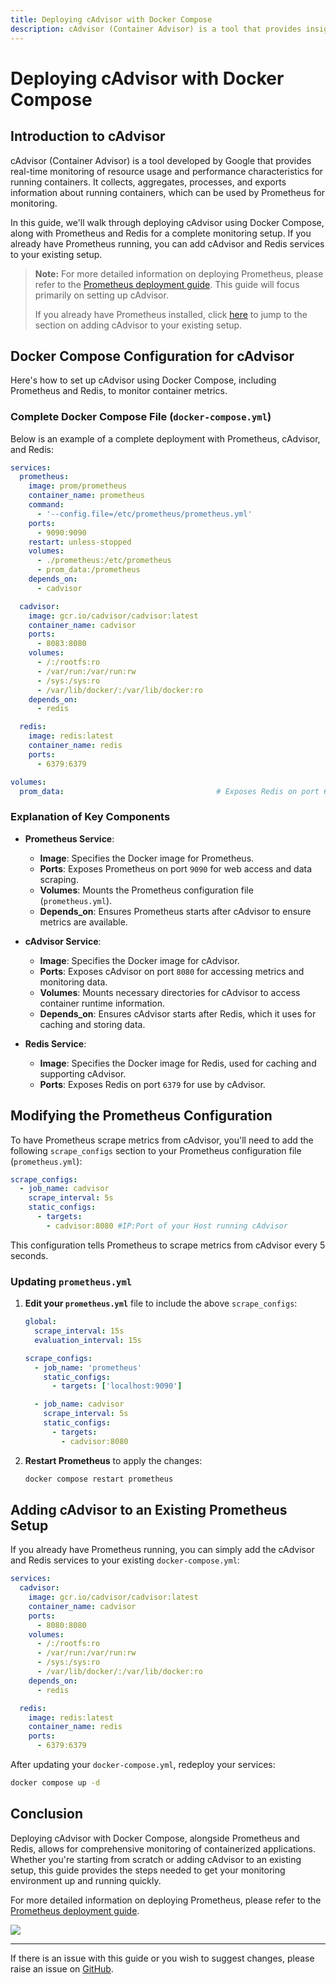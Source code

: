 ```yaml
---
title: Deploying cAdvisor with Docker Compose
description: cAdvisor (Container Advisor) is a tool that provides insights into the resource usage and performance characteristics of running containers. This guide details deploying cAdvisor alongside Prometheus and Redis using Docker Compose, including setup instructions for monitoring container metrics.
---
```


# Deploying cAdvisor with Docker Compose

## Introduction to cAdvisor

cAdvisor (Container Advisor) is a tool developed by Google that provides real-time monitoring of resource usage and performance characteristics for running containers. It collects, aggregates, processes, and exports information about running containers, which can be used by Prometheus for monitoring.

In this guide, we'll walk through deploying cAdvisor using Docker Compose, along with Prometheus and Redis for a complete monitoring setup. If you already have Prometheus running, you can add cAdvisor and Redis services to your existing setup.

> **Note:** For more detailed information on deploying Prometheus, please refer to the [Prometheus deployment guide](https://docs.techdox.nz/prometheus/). This guide will focus primarily on setting up cAdvisor.
> 
> If you already have Prometheus installed, click [here](https://docs.techdox.nz/cadvisor/#adding-cadvisor-to-an-existing-prometheus-setup) to jump to the section on adding cAdvisor to your existing setup.


## Docker Compose Configuration for cAdvisor

Here's how to set up cAdvisor using Docker Compose, including Prometheus and Redis, to monitor container metrics.

### Complete Docker Compose File (`docker-compose.yml`)

Below is an example of a complete deployment with Prometheus, cAdvisor, and Redis:

```yaml
services:
  prometheus:
    image: prom/prometheus
    container_name: prometheus
    command:
      - '--config.file=/etc/prometheus/prometheus.yml'
    ports:
      - 9090:9090
    restart: unless-stopped
    volumes:
      - ./prometheus:/etc/prometheus
      - prom_data:/prometheus
    depends_on:
      - cadvisor

  cadvisor:
    image: gcr.io/cadvisor/cadvisor:latest
    container_name: cadvisor
    ports:
      - 8083:8080
    volumes:
      - /:/rootfs:ro
      - /var/run:/var/run:rw
      - /sys:/sys:ro
      - /var/lib/docker/:/var/lib/docker:ro
    depends_on:
      - redis

  redis:
    image: redis:latest
    container_name: redis
    ports:
      - 6379:6379

volumes:
  prom_data:                                  # Exposes Redis on port 6379.
```

### Explanation of Key Components

- **Prometheus Service**:
  - **Image**: Specifies the Docker image for Prometheus.
  - **Ports**: Exposes Prometheus on port `9090` for web access and data scraping.
  - **Volumes**: Mounts the Prometheus configuration file (`prometheus.yml`).
  - **Depends_on**: Ensures Prometheus starts after cAdvisor to ensure metrics are available.

- **cAdvisor Service**:
  - **Image**: Specifies the Docker image for cAdvisor.
  - **Ports**: Exposes cAdvisor on port `8080` for accessing metrics and monitoring data.
  - **Volumes**: Mounts necessary directories for cAdvisor to access container runtime information.
  - **Depends_on**: Ensures cAdvisor starts after Redis, which it uses for caching and storing data.

- **Redis Service**:
  - **Image**: Specifies the Docker image for Redis, used for caching and supporting cAdvisor.
  - **Ports**: Exposes Redis on port `6379` for use by cAdvisor.

## Modifying the Prometheus Configuration

To have Prometheus scrape metrics from cAdvisor, you'll need to add the following `scrape_configs` section to your Prometheus configuration file (`prometheus.yml`):

```yaml
scrape_configs:
  - job_name: cadvisor
    scrape_interval: 5s
    static_configs:
      - targets:
        - cadvisor:8080 #IP:Port of your Host running cAdvisor
```

This configuration tells Prometheus to scrape metrics from cAdvisor every 5 seconds.

### Updating `prometheus.yml`

1. **Edit your `prometheus.yml`** file to include the above `scrape_configs`:

    ```yaml
    global:
      scrape_interval: 15s
      evaluation_interval: 15s

    scrape_configs:
      - job_name: 'prometheus'
        static_configs:
          - targets: ['localhost:9090']

      - job_name: cadvisor
        scrape_interval: 5s
        static_configs:
          - targets:
            - cadvisor:8080
    ```

2. **Restart Prometheus** to apply the changes:

    ```bash
    docker compose restart prometheus
    ```

## Adding cAdvisor to an Existing Prometheus Setup

If you already have Prometheus running, you can simply add the cAdvisor and Redis services to your existing `docker-compose.yml`:

```yaml
services:
  cadvisor:
    image: gcr.io/cadvisor/cadvisor:latest
    container_name: cadvisor
    ports:
      - 8080:8080
    volumes:
      - /:/rootfs:ro
      - /var/run:/var/run:rw
      - /sys:/sys:ro
      - /var/lib/docker/:/var/lib/docker:ro
    depends_on:
      - redis

  redis:
    image: redis:latest
    container_name: redis
    ports:
      - 6379:6379
```

After updating your `docker-compose.yml`, redeploy your services:

```bash
docker compose up -d
```

## Conclusion

Deploying cAdvisor with Docker Compose, alongside Prometheus and Redis, allows for comprehensive monitoring of containerized applications. Whether you're starting from scratch or adding cAdvisor to an existing setup, this guide provides the steps needed to get your monitoring environment up and running quickly.

For more detailed information on deploying Prometheus, please refer to the [Prometheus deployment guide](https://docs.techdox.nz/prometheus/).

<a href="https://www.buymeacoffee.com/techdox"><img src="https://img.buymeacoffee.com/button-api/?text=Buy me a cup of tea&emoji=🍵&slug=techdox&button_colour=FFDD00&font_colour=000000&font_family=Cookie&outline_colour=000000&coffee_colour=ffffff" /></a>


---

If there is an issue with this guide or you wish to suggest changes, please raise an issue on [GitHub](https://github.com/Techdox/techdox-docs).
